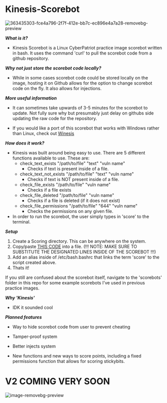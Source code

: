 # Kinesis-Scorebot

![363435303-fce4a796-2f7f-412e-bb7c-ec896e4a7a28-removebg-preview](https://github.com/user-attachments/assets/eff8486d-ad2b-4185-87e6-edcdbb0851f6)

***What is it?***

- Kinesis Scorebot is a Linux CyberPatriot practice image scorebot written in bash. It uses the command 'curl' to pull the scorebot code from a github repository.

***Why not just store the scorebot code locally?***

- While in some cases scorebot code could be stored locally on the image, hosting it on Github allows for the option to change scorebot code on the fly. It also allows for injections.

***More useful information***

- It can sometimes take upwards of 3-5 minutes for the scorebot to update. Not fully sure why but presumably just delay on githubs side updating the raw code for the repository.

- If you would like a port of this scorebot that works with Windows rather than Linux, check out [Winesis](https://github.com/emomron2025/Winesis-Scorebot/tree/main)

***How does it work?***

- Kinesis was built around being easy to use. There are 5 different functions available to use. These are:
  - check_text_exists "/path/to/file" "text" "vuln name"
    - Checks if text is present inside of a file.
  - check_text_not_exists "/path/to/file" "text" "vuln name"
    - Checks if text is NOT present inside of a file.
  - check_file_exists "/path/to/file" "vuln name"
    - Checks if a file exists
  - check_file_deleted "/path/to/file" "vuln name"
    - Checks if a file is deleted (if it does not exist)
  - check_file_permissions "/path/to/file" "644" "vuln name"
    - Checks the permissions on any given file.
- In order to run the scorebot, the user simply types in 'score' to the terminal.

***Setup***

1. Create a Scoring directory. This can be anywhere on the system.
2. Copy/paste [THIS CODE](https://github.com/mattkoco/Kinesis-Scorebot/blob/main/getscore.sh) into a file. (!!! NOTE: MAKE SURE TO SUBSTITUTE THE DESIGNATED LINES INSIDE OF THE SCOREBOT !!!)
3. Add an alias inside of /etc/bash.bashrc that links the term 'score' to the script created above.
4. Thats it!

If you still are confused about the scorebot itself, navigate to the 'scorebots' folder in this repo for some example scorebots I've used in previous practice images.

***Why 'Kinesis'***

- IDK it sounded cool

***Planned features***

- Way to hide scorebot code from user to prevent cheating

- Tamper-proof system

- Better injects system

- New functions and new ways to score points, including a fixed permissions function that allows for scoring stickybits.



































# V2 COMING **VERY** SOON


![image-removebg-preview](https://github.com/user-attachments/assets/0c915e10-d969-4fd1-8785-c18b2a8c2122)
